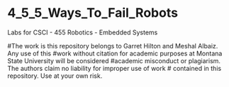 # 4_5_5_Ways_To_Fail_Robots

Labs for CSCI - 455 Robotics - Embedded Systems

#The work is this repository belongs to Garret Hilton and Meshal Albaiz. Any use of this #work without citation for academic purposes at Montana State University will be considered #academic misconduct or plagiarism. The authors claim no liability for improper use of work # contained in this repository. Use at your own risk.
